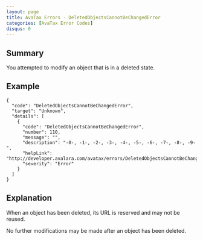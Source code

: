 ```yaml
---
layout: page
title: AvaTax Errors - DeletedObjectsCannotBeChangedError
categories: [AvaTax Error Codes]
disqus: 0
---
```


## Summary

You attempted to modify an object that is in a deleted state.

## Example

    {
      "code": "DeletedObjectsCannotBeChangedError",
      "target": "Unknown",
      "details": [
        {
          "code": "DeletedObjectsCannotBeChangedError",
          "number": 110,
          "message": "",
          "description": "-0-, -1-, -2-, -3-, -4-, -5-, -6-, -7-, -8-, -9-",
          "helpLink": "http://developer.avalara.com/avatax/errors/DeletedObjectsCannotBeChangedError",
          "severity": "Error"
        }
      ]
    }

## Explanation

When an object has been deleted, its URL is reserved and may not be reused.

No further modifications may be made after an object has been deleted.
